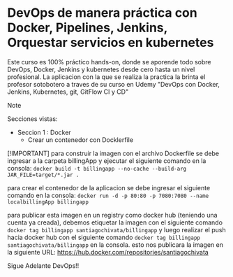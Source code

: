 # DevOps de manera práctica con Docker, Pipelines, Jenkins, Orquestar servicios en kubernetes

Este curso es 100% práctico hands-on, donde se aporende todo sobre DevOps, Docker, Jenkins y kubernetes desde cero hasta un nivel profesional.
La aplicacion con la que se realiza la practica la brinta el profesor sotobotero a traves de su curso en Udemy "DevOps con Docker, Jenkins, Kubernetes, git, GitFlow CI y CD"


> [!NOTE]
> Secciones vistas:
> - Seccion 1 : Docker
>   * Crear un contenedor con Docklerfile
>
> [!IMPORTANT]
> para construir la imagen con el archivo Dockerfile se debe ingresar a la carpeta billingApp y ejecutar el siguiente comando  en la consola: ```docker build -t billingapp --no-cache --build-arg JAR_FILE=target/*.jar . ```
>
> para crear el contenedor de la aplicacion se debe ingresar el siguiente comando en la consola: ``` docker run -d -p 80:80 -p 7080:7080 --name localbillingApp billingapp ```
>
> para publicar esta imagen en un registry como docker hub (teniendo una cuenta ya creada), debemos etiquetar la imagen con el siguiente comando ```docker tag billingapp santiagochivata/billingapp``` y luego realizar el push hacia docker hub con el siguiente comando ```docker tag billingapp santiagochivata/billingapp``` en la consola.
esto nos publicara la imagen en la siguiente URL: https://hub.docker.com/repositories/santiagochivata 


Sigue Adelante DevOps!!